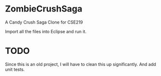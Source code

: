 ZombieCrushSaga
===============

A Candy Crush Saga Clone for CSE219

Import all the files into Eclipse and run it.

# TODO
Since this is an old project, I will have to clean this up significantly. And add unit tests.
